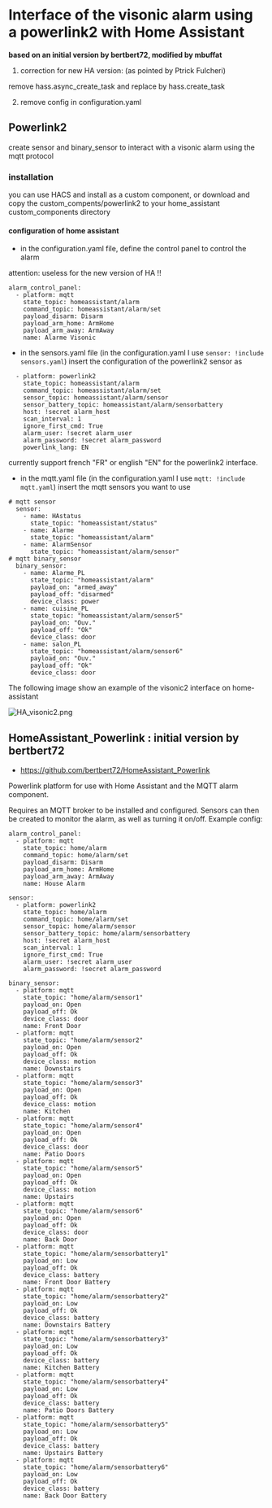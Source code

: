 # Interface of the visonic alarm using a powerlink2 with Home Assistant

**based on an initial version by bertbert72, modified by mbuffat**

1. correction for new HA version: (as pointed by Ptrick Fulcheri)

 remove hass.async_create_task and replace by hass.create_task

2. remove config in configuration.yaml 

## Powerlink2

create sensor and binary_sensor to interact with a visonic alarm using the mqtt protocol

### installation

you can use HACS and install as a custom component, or download and 
copy the custom_compents/powerlink2 to your home_assistant custom_components directory

#### configuration of home assistant

- in the configuration.yaml file, define the control panel to control the alarm

attention: useless for the new version of HA !!

```
alarm_control_panel:
  - platform: mqtt
    state_topic: homeassistant/alarm
    command_topic: homeassistant/alarm/set
    payload_disarm: Disarm
    payload_arm_home: ArmHome
    payload_arm_away: ArmAway
    name: Alarme Visonic

```

- in the sensors.yaml file (in the configuration.yaml I use `sensor: !include sensors.yaml`) insert the configuration of the powerlink2 sensor as

```
  - platform: powerlink2
    state_topic: homeassistant/alarm
    command_topic: homeassistant/alarm/set
    sensor_topic: homeassistant/alarm/sensor
    sensor_battery_topic: homeassistant/alarm/sensorbattery
    host: !secret alarm_host
    scan_interval: 1
    ignore_first_cmd: True
    alarm_user: !secret alarm_user
    alarm_password: !secret alarm_password
    powerlink_lang: EN
```

currently support french "FR" or english "EN" for the powerlink2 interface.

- in the mqtt.yaml file (in the configuration.yaml I use `mqtt: !include mqtt.yaml`) insert the mqtt sensors you want to use

```
# mqtt sensor
  sensor:
    - name: HAstatus 
      state_topic: "homeassistant/status"
    - name: Alarme
      state_topic: "homeassistant/alarm"
    - name: AlarmSensor 
      state_topic: "homeassistant/alarm/sensor"
# mqtt binary_sensor
  binary_sensor:
    - name: Alarme_PL
      state_topic: "homeassistant/alarm"
      payload_on: "armed_away"
      payload_off: "disarmed" 
      device_class: power 
    - name: cuisine_PL
      state_topic: "homeassistant/alarm/sensor5"
      payload_on: "Ouv."
      payload_off: "Ok"
      device_class: door
    - name: salon_PL
      state_topic: "homeassistant/alarm/sensor6"
      payload_on: "Ouv."
      payload_off: "Ok"
      device_class: door 
```

The following image show an example of the visonic2 interface on home-assistant

![HA_visonic2.png](HA_visonic2.png)



## HomeAssistant_Powerlink : initial version by  bertbert72 

 - https://github.com/bertbert72/HomeAssistant_Powerlink


Powerlink platform for use with Home Assistant and the MQTT alarm component.

Requires an MQTT broker to be installed and configured.  Sensors can then be created to monitor the alarm, as well as turning it on/off.  Example config:

```
alarm_control_panel:
  - platform: mqtt
    state_topic: home/alarm
    command_topic: home/alarm/set
    payload_disarm: Disarm
    payload_arm_home: ArmHome
    payload_arm_away: ArmAway
    name: House Alarm

sensor:
  - platform: powerlink2
    state_topic: home/alarm
    command_topic: home/alarm/set
    sensor_topic: home/alarm/sensor
    sensor_battery_topic: home/alarm/sensorbattery
    host: !secret alarm_host
    scan_interval: 1
    ignore_first_cmd: True
    alarm_user: !secret alarm_user
    alarm_password: !secret alarm_password

binary_sensor:
  - platform: mqtt
    state_topic: "home/alarm/sensor1"
    payload_on: Open
    payload_off: Ok
    device_class: door
    name: Front Door
  - platform: mqtt
    state_topic: "home/alarm/sensor2"
    payload_on: Open
    payload_off: Ok
    device_class: motion
    name: Downstairs
  - platform: mqtt
    state_topic: "home/alarm/sensor3"
    payload_on: Open
    payload_off: Ok
    device_class: motion
    name: Kitchen
  - platform: mqtt
    state_topic: "home/alarm/sensor4"
    payload_on: Open
    payload_off: Ok
    device_class: door
    name: Patio Doors
  - platform: mqtt
    state_topic: "home/alarm/sensor5"
    payload_on: Open
    payload_off: Ok
    device_class: motion
    name: Upstairs
  - platform: mqtt
    state_topic: "home/alarm/sensor6"
    payload_on: Open
    payload_off: Ok
    device_class: door
    name: Back Door
  - platform: mqtt
    state_topic: "home/alarm/sensorbattery1"
    payload_on: Low
    payload_off: Ok
    device_class: battery
    name: Front Door Battery
  - platform: mqtt
    state_topic: "home/alarm/sensorbattery2"
    payload_on: Low
    payload_off: Ok
    device_class: battery
    name: Downstairs Battery
  - platform: mqtt
    state_topic: "home/alarm/sensorbattery3"
    payload_on: Low
    payload_off: Ok
    device_class: battery
    name: Kitchen Battery
  - platform: mqtt
    state_topic: "home/alarm/sensorbattery4"
    payload_on: Low
    payload_off: Ok
    device_class: battery
    name: Patio Doors Battery
  - platform: mqtt
    state_topic: "home/alarm/sensorbattery5"
    payload_on: Low
    payload_off: Ok
    device_class: battery
    name: Upstairs Battery
  - platform: mqtt
    state_topic: "home/alarm/sensorbattery6"
    payload_on: Low
    payload_off: Ok
    device_class: battery
    name: Back Door Battery
```
